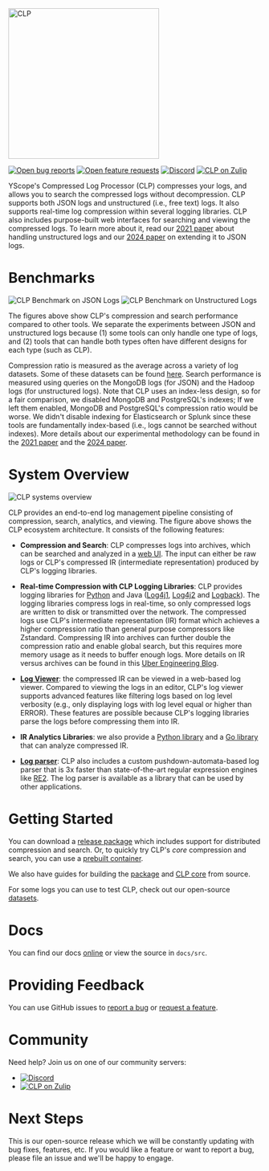<img alt="CLP" src="docs/src/clp-logo.png" width="300"/>

[![Open bug reports](https://img.shields.io/github/issues/y-scope/clp/bug?label=bugs)](https://github.com/y-scope/clp/issues?q=is%3Aissue+is%3Aopen+label%3Abug)
[![Open feature requests](https://img.shields.io/github/issues/y-scope/clp/enhancement?label=feature-requests)](https://github.com/y-scope/clp/issues?q=is%3Aissue+is%3Aopen+label%3Aenhancement)
[![Discord][badge-discord]][yscope-community-discord]
[![CLP on Zulip][badge-zulip]][yscope-community-zulip]

YScope's Compressed Log Processor (CLP) compresses your logs, and allows you to search the
compressed logs without decompression. CLP supports both JSON logs and unstructured (i.e., free
text) logs. It also supports real-time log compression within several logging libraries. CLP also
includes purpose-built web interfaces for searching and viewing the compressed logs. To learn more
about it, read our [2021 paper][clp-paper-21] about handling unstructured logs and our 
[2024 paper][clp-paper-24] on extending it to JSON logs.

# Benchmarks

![CLP Benchmark on JSON Logs](docs/src/clp-json-benchmark.png)
![CLP Benchmark on Unstructured Logs](docs/src/clp-unstructured-benchmark.png)

The figures above show CLP's compression and search performance compared to other tools. We separate
the experiments between JSON and unstructured logs because (1) some tools can only handle one type
of logs, and (2) tools that can handle both types often have different designs for each type (such
as CLP).

Compression ratio is measured as the average across a variety of log datasets. Some of these
datasets can be found [here][datasets]. Search performance is measured using queries on the
MongoDB logs (for JSON) and the Hadoop logs (for unstructured logs). Note that CLP uses an
index-less design, so for a fair comparison, we disabled MongoDB and PostgreSQL's indexes; If we
left them enabled, MongoDB and PostgreSQL's compression ratio would be worse. We didn't disable
indexing for Elasticsearch or Splunk since these tools are fundamentally index-based (i.e., logs
cannot be searched without indexes). More details about our experimental methodology can be found in
the [2021 paper][clp-paper-21] and the [2024 paper][clp-paper-24].

# System Overview

![CLP systems overview](docs/src/clp-complete-solution.png)

CLP provides an end-to-end log management pipeline consisting of compression, search, analytics, and
viewing. The figure above shows the CLP ecosystem architecture. It consists of the following
features:

- **Compression and Search**: CLP compresses logs into archives, which can be searched and analyzed
  in a [web UI](components/webui). The input can either be raw logs or CLP's compressed IR
  (intermediate representation) produced by CLP's logging libraries.

- **Real-time Compression with CLP Logging Libraries**: CLP provides logging libraries for
  [Python][clp-loglib-py] and Java ([Log4j1][log4j1-appenders], [Log4j2][log4j2-appenders] and 
  [Logback][logback-appenders]). The logging libraries compress logs in real-time, so only
  compressed logs are written to disk or transmitted over the network. The compressed logs use CLP's
  intermediate representation (IR) format which achieves a higher compression ratio than general
  purpose compressors like Zstandard. Compressing IR into archives can further double the
  compression ratio and enable global search, but this requires more memory usage as it needs to
  buffer enough logs. More details on IR versus archives can be found in this
  [Uber Engineering Blog][uber-blog].

- **[Log Viewer][log-viewer]**: the compressed IR can be viewed in a web-based log viewer. Compared
  to viewing the logs in an editor, CLP's log viewer supports advanced features like filtering logs
  based on log level verbosity (e.g., only displaying logs with log level equal or higher than
  ERROR). These features are possible because CLP's logging libraries parse the logs before
  compressing them into IR.

- **IR Analytics Libraries**: we also provide a [Python library][clp-ffi-py] and a
  [Go library][clp-ffi-go] that can analyze compressed IR.

- **[Log parser][log-surgeon]**: CLP also includes a custom pushdown-automata-based log parser that
  is 3x faster than state-of-the-art regular expression engines like [RE2][re2]. The log parser is
  available as a library that can be used by other applications.

# Getting Started

You can download a [release package](https://github.com/y-scope/clp/releases) which includes support
for distributed compression and search. Or, to quickly try CLP's *core* compression and search, you
can use a [prebuilt container][core-container].

We also have guides for building the [package][build-package] and [CLP core][core] from source.

For some logs you can use to test CLP, check out our open-source [datasets][datasets].

# Docs

You can find our docs [online][clp-docs] or view the source in `docs/src`. 

# Providing Feedback

You can use GitHub issues to [report a bug][bug-report] or [request a feature][feature-req].

# Community

Need help? Join us on one of our community servers:

* [![Discord][badge-discord]][yscope-community-discord]
* [![CLP on Zulip][badge-zulip]][yscope-community-zulip]

# Next Steps

This is our open-source release which we will be constantly updating with bug fixes, features, etc.
If you would like a feature or want to report a bug, please file an issue and we'll be happy to engage.

[badge-discord]: https://img.shields.io/discord/1377353873068392580?style=flat&logo=discord&logoColor=white&label=Discord&labelColor=%235561f5
[badge-zulip]: https://img.shields.io/badge/Zulip-yscope--clp-1888FA?logo=zulip
[bug-report]: https://github.com/y-scope/clp/issues/new?assignees=&labels=bug&template=bug-report.yml
[build-package]: http://docs.yscope.com/clp/main/dev-guide/building-package
[clp-docs]: https://docs.yscope.com/clp/main
[clp-ffi-go]: https://github.com/y-scope/clp-ffi-go
[clp-ffi-py]: https://github.com/y-scope/clp-ffi-py
[clp-loglib-py]: https://github.com/y-scope/clp-loglib-py
[clp-paper-21]: https://www.usenix.org/system/files/osdi21-rodrigues.pdf
[clp-paper-24]: https://www.usenix.org/system/files/osdi24-wang-rui.pdf 
[core]: http://docs.yscope.com/clp/main/dev-guide/components-core
[core-container]: http://docs.yscope.com/clp/main/user-guide/core-container
[datasets]: https://docs.yscope.com/clp/main/user-guide/resources-datasets
[feature-req]: https://github.com/y-scope/clp/issues/new?assignees=&labels=enhancement&template=feature-request.yml
[log-surgeon]: https://github.com/y-scope/log-surgeon
[log-viewer]: https://github.com/y-scope/yscope-log-viewer
[log4j1-appenders]: https://github.com/y-scope/log4j1-appenders
[log4j2-appenders]: https://github.com/y-scope/log4j2-appenders
[logback-appenders]: https://github.com/y-scope/logback-appenders
[re2]: https://github.com/google/re2
[uber-blog]: https://www.uber.com/en-US/blog/reducing-logging-cost-by-two-orders-of-magnitude-using-clp
[yscope-community-discord]: https://discord.gg/7kZA2m5G87
[yscope-community-zulip]: https://yscope-clp.zulipchat.com 
